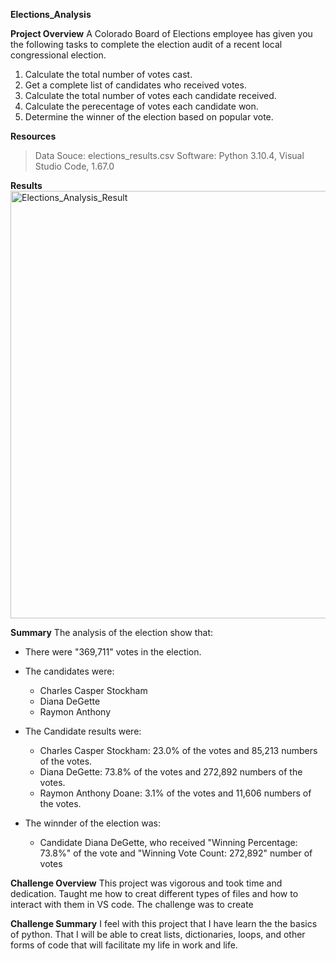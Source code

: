 **Elections_Analysis**

**Project Overview**
A Colorado Board of Elections employee has given you the following tasks to complete the election audit of a recent local congressional election.

1. Calculate the total number of votes cast.
2. Get a complete list of candidates who received votes.
3. Calculate the total number of votes each candidate received.
4. Calculate the perecentage of votes each candidate won.
5. Determine the winner of the election based on popular vote.

**Resources**
> Data Souce: elections_results.csv
> Software: Python 3.10.4, Visual Studio Code, 1.67.0

**Results**
<img width="684" alt="Elections_Analysis_Result" src="https://user-images.githubusercontent.com/100005305/171781700-f2edc466-49cb-4aba-9aeb-785e29590289.png">

**Summary**
The analysis of the election show that:
- There were "369,711" votes in the election.

- The candidates were:
  - Charles Casper Stockham
  - Diana DeGette
  - Raymon Anthony

- The Candidate results were:
  - Charles Casper Stockham: 23.0% of the votes and 85,213 numbers of the votes.
  - Diana DeGette: 73.8% of the votes and 272,892 numbers of the votes.
  - Raymon Anthony Doane: 3.1% of the votes and 11,606 numbers of the votes.

- The winnder of the election was:
  - Candidate Diana DeGette, who received "Winning Percentage: 73.8%" of the vote and "Winning Vote Count: 272,892" number of votes

**Challenge Overview**
This project was vigorous and took time and dedication. Taught me how to creat different types of files and how to interact with them in VS code. The challenge was to create

**Challenge Summary**
I feel with this project that I have learn the the basics of python. That I will be able to creat lists, dictionaries, loops, and other forms of code that will facilitate my life in work and life.


